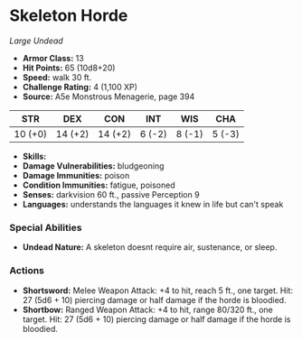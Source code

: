 # Skeleton Horde

*Large* *Undead*

- **Armor Class:** 13
- **Hit Points:** 65 (10d8+20)
- **Speed:** walk 30 ft.
- **Challenge Rating:** 4 (1,100 XP)
- **Source:** A5e Monstrous Menagerie, page 394

| STR | DEX | CON | INT | WIS | CHA |
| --- | --- | --- | --- | --- | --- |
| 10 (+0) | 14 (+2) | 14 (+2) | 6 (-2) | 8 (-1) | 5 (-3) |

- **Skills:** 
- **Damage Vulnerabilities:** bludgeoning
- **Damage Immunities:** poison
- **Condition Immunities:** fatigue, poisoned
- **Senses:** darkvision 60 ft., passive Perception 9
- **Languages:** understands the languages it knew in life but can't speak

### Special Abilities

- **Undead Nature:** A skeleton doesnt require air, sustenance, or sleep.

### Actions

- **Shortsword:** Melee Weapon Attack: +4 to hit, reach 5 ft., one target. Hit: 27 (5d6 + 10) piercing damage  or half damage if the horde is bloodied.
- **Shortbow:** Ranged Weapon Attack: +4 to hit, range 80/320 ft., one target. Hit: 27 (5d6 + 10) piercing damage  or half damage if the horde is bloodied.


